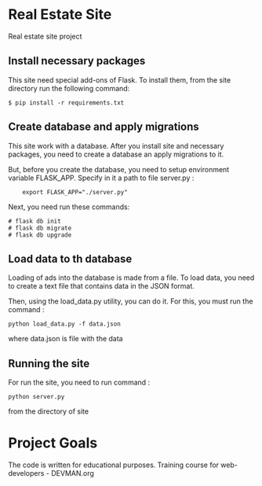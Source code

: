 # Real Estate Site

Real estate site project

## Install necessary packages

This site need special add-ons of Flask. To install them, from the site
directory run the following command:

    $ pip install -r requirements.txt

## Create database and apply migrations

This site work with a database. After you install site and necessary packages,
you need to create a database an apply migrations to it.

But, before you create the database, you need to setup environment variable
FLASK_APP. Specify in it a path to file server.py :

        export FLASK_APP="./server.py"

Next, you need run these commands:

    # flask db init
    # flask db migrate
    # flask db upgrade


## Load data to th database

Loading of ads into the database is made from a file. To load data, you need to
create a text file that contains data in the JSON format.

Then, using the load_data.py utility, you can do it. For this, you must
run the command :

    python load_data.py -f data.json

where data.json is file with the data

## Running the site

For run the site, you need to run command :

    python server.py

from the directory of site


# Project Goals

The code is written for educational purposes. Training course for web-developers - DEVMAN.org
